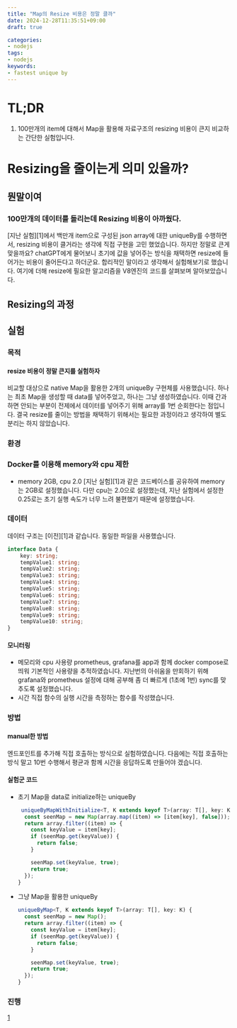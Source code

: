 ```yaml
---
title: "Map의 Resize 비용은 정말 클까"
date: 2024-12-28T11:35:51+09:00
draft: true

categories:
- nodejs
tags:
- nodejs
keywords:
- fastest unique by
---
```


# TL;DR
1. 100만개의 item에 대해서 Map을 활용해 자료구조의 resizing 비용이 큰지 비교하는 간단한 실험입니다.

# Resizing을 줄이는게 의미 있을까?
## 뭔말이여
### 100만개의 데이터를 돌리는데 Resizing 비용이 아까웠다.
[지난 실험][1]에서 백만개 item으로 구성된 json array에 대한 uniqueBy를 수행하면서, resizing 비용이 클거라는 생각에 직접 구현을 고민 했었습니다. 하지만 정말로 큰게 맞을까요? chatGPT에게 물어보니 초기에 값을 넣어주는 방식을 채택하면 resize에 들어가는 비용이 줄어든다고 하더군요. 합리적인 말이라고 생각해서 실험해보기로 했습니다. 여기에 더해 resize에 필요한 알고리즘을 V8엔진의 코드를 살펴보며 알아보았습니다.

## Resizing의 과정

## 실험
### 목적
#### resize 비용이 정말 큰지를 실험하자
비교할 대상으로 native Map을 활용한 2개의 uniqueBy 구현체를 사용했습니다. 하나는 최초 Map을 생성할 때 data를 넣어주었고, 하나는 그냥 생성하였습니다. 이때 간과하면 안되는 부분이 전제에서 데이터를 넣어주기 위해 array를 1번 순회한다는 점입니다. 결국 resize를 줄이는 방법을 채택하기 위해서는 필요한 과정이라고 생각하여 별도 분리는 하지 않았습니다.

### 환경
### Docker를 이용해 memory와 cpu 제한
- memory 2GB, cpu 2.0
[지난 실험][1]과 같은 코드베이스를 공유하여 memory는 2GB로 설정했습니다. 다만 cpu는 2.0으로 설정했는데, 지난 실험에서 설정한 0.25로는 초기 실행 속도가 너무 느려 불편했기 때문에 설정했습니다.

### 데이터
데이터 구조는 [이전][1]과 같습니다. 동일한 파일을 사용했습니다.
```typescript
interface Data {
	key: string;
	tempValue1: string;
	tempValue2: string;
	tempValue3: string;
	tempValue4: string;
	tempValue5: string;
	tempValue6: string;
	tempValue7: string;
	tempValue8: string;
	tempValue9: string;
	tempValue10: string;
}
```

#### 모니터링
- 메모리와 cpu 사용량
    prometheus, grafana를 app과 함께 docker compose로 띄워  기본적인 사용량을 추적하였습니다. 지난번의 아쉬움을 만회하기 위해 grafana와 prometheus 설정에 대해 공부해 좀 더 빠르게 (1초에 1번) sync를 맞추도록 설정했습니다.
- 시간
    직접 함수의 실행 시간을 측정하는 함수를 작성했습니다.

### 방법
#### manual한 방법
엔드포인트를 추가해 직접 호출하는 방식으로 실험하였습니다. 다음에는 직접 호출하는 방식 말고 10번 수행해서 평균과 함께 시간을 응답하도록 만들어야 겠습니다. 

#### 실험군 코드
- 초기 Map을 data로 initialize하는 uniqueBy
    ```typescript
     uniqueByMapWithInitialize<T, K extends keyof T>(array: T[], key: K) {
      const seenMap = new Map(array.map((item) => [item[key], false]));
      return array.filter((item) => {
        const keyValue = item[key];
        if (seenMap.get(keyValue)) {
          return false;
        }

        seenMap.set(keyValue, true);
        return true;
      });
    }
    ```
- 그냥 Map을 활용한 uniqueBy
    ```typescript
    uniqueByMap<T, K extends keyof T>(array: T[], key: K) {
      const seenMap = new Map();
      return array.filter((item) => {
        const keyValue = item[key];
        if (seenMap.get(keyValue)) {
          return false;
        }

        seenMap.set(keyValue, true);
        return true;
      });
    }
    ```
### 진행
[1]()